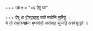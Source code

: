 +++
title = "०६ ऐषु धा"

+++
ऐषु॑ धा वी॒रव॒द्यश॒ उषो॑ मघोनि सू॒रिषु॑ ।  
ये नो॒ राधां॒स्यह्र॑या म॒घवा॑नो॒ अरा॑सत॒ सुजा॑ते॒ अश्व॑सूनृते ॥